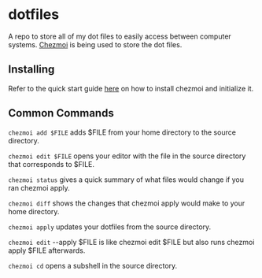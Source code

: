 # dotfiles

A repo to store all of my dot files to easily access between computer systems. [Chezmoi](https://www.chezmoi.io/) is being used to store the dot files.

## Installing 

Refer to the quick start guide [here](https://www.chezmoi.io/install/) on how to install chezmoi and initialize it.

## Common Commands

`chezmoi add $FILE` adds $FILE from your home directory to the source directory.

`chezmoi edit $FILE` opens your editor with the file in the source directory that corresponds to $FILE.

`chezmoi status` gives a quick summary of what files would change if you ran chezmoi apply.

`chezmoi diff` shows the changes that chezmoi apply would make to your home directory.

`chezmoi apply` updates your dotfiles from the source directory.

`chezmoi edit` --apply $FILE is like chezmoi edit $FILE but also runs chezmoi apply $FILE afterwards.

`chezmoi cd` opens a subshell in the source directory.
